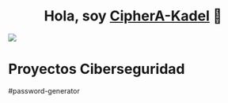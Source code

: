<div align="center">
<h1 align="center">Hola, soy <a href=>CipherA-Kadel</a> 👋</h1>
</div>
<img src="https://i.imgur.com/weNbhGZ.png">

# Proyectos Ciberseguridad
#password-generator
